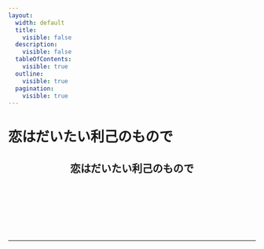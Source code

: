 ```yaml
---
layout:
  width: default
  title:
    visible: false
  description:
    visible: false
  tableOfContents:
    visible: true
  outline:
    visible: true
  pagination:
    visible: true
---
```


# 恋はだいたい利己のもので

<h2 align="center">恋はだいたい利己のもので</h2>
<br>
<br>
<br>
<br>
<br>
<br>

---

